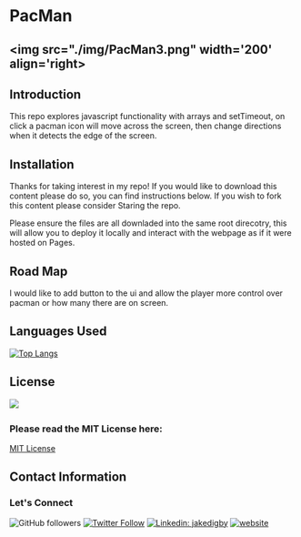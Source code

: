 # PacMan
<img src="./img/PacMan3.png" width='200' align='right> </img>
-------------

## Introduction

This repo explores javascript functionality with arrays and setTimeout, on click a pacman icon will move across the screen, then change directions when it detects the edge of the screen.

## Installation

Thanks for taking interest in my repo! If you would like to download this content please do so, you can find instructions below. If you wish to fork this content please consider Staring the repo.

Please ensure the files are all downladed into the same root direcotry, this will allow you to deploy it locally and interact with the webpage as if it were hosted on Pages.

## Road Map

I would like to add button to the ui and allow the player more control over pacman or how many there are on screen.

## Languages Used

[![Top Langs](https://github-readme-stats.vercel.app/api/top-langs/?username=digby-j&exclude_repo=digby-j,digby-j.github.io,Shopping-Cart,eyes&layout=compact)](https://github.com/digby-j/PacMan/github-readme-stats)

## License
![](https://img.shields.io/github/license/digby-j/PacMan)

### Please read the MIT License here:
<a href src="https://github.com/digby-j/PacMan/blob/main/LICENSE">MIT License</a>

## Contact Information
### Let's Connect

![GitHub followers](https://img.shields.io/github/followers/digby-j?label=Follow&style=social)
[![Twitter Follow](https://img.shields.io/twitter/follow/JakeDigby?label=Follow)](https://twitter.com/intent/follow?screen_name=JakeDigby)
[![Linkedin: jakedigby](https://img.shields.io/badge/-jakedigby-blue?style=flat-square&logo=Linkedin&logoColor=white&link=https://www.linkedin.com/in/akedigby/)](https://www.linkedin.com/in/jakedigby/)
[![website](https://img.shields.io/badge/jakedigby-46a2f1.svg?&style=flat-square&logo=firefox&logoColor=white&link=https://jakedigby.com/)](https://jakedigby.com/)